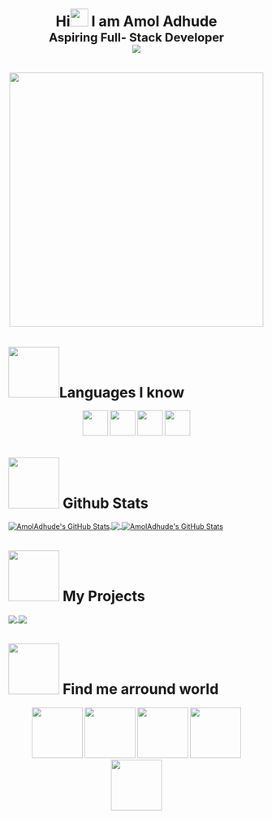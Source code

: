 <!-- heading -->
<h1 align="center">Hi<img width="35" src="https://telegra.ph/file/6c70d6251d835499c5e4b.gif"> I am Amol Adhude</br><sub>Aspiring Full- Stack Developer</sub><br>
<img align="center" src="https://komarev.com/ghpvc/?username=AmolAdhude&style=for-the-badge"/><h1>

  
<!-- image-->
  <p align="center">
  <img width="500" src="https://miro.medium.com/max/1360/1*IRGHmiGsa16stedQvIaZfw.gif">
</p>

<!-- Languages i know-->
# <img src="https://telegra.ph/file/99feae7d9c8bdf36686de.gif" width="100">Languages I know

  <p align="center">
  <a href="https://en.wikipedia.org/wiki/HTML"><img src="https://telegra.ph/file/85ee3485445136f99e44d.png" width="50"></a>
  <a href="https://en.wikipedia.org/wiki/CSS"><img src="https://telegra.ph/file/963217a52842b4f8e82a9.png" width="50"/></a> 
  <a href="https://en.wikipedia.org/wiki/JavaScript"><img src="https://telegra.ph/file/4af16ca46bee53d4bc246.png" width="50"/></a>
  <a href="https://en.wikipedia.org/wiki/Python_(programming_language)"><img src="https://telegra.ph/file/735399ee041e861647f8f.png" width="50"/></a>
</p>
  
<!-- github stats-->
 # <img src="https://telegra.ph/file/99feae7d9c8bdf36686de.gif" width="100"> Github Stats
<!--  <p align="center">
  <img class="img" src="https://githubstatsamol.herokuapp.com?user=AmolAdhude&theme=highcontrast&date_format=M%20j%5B%2C%20Y%5D" />
 <img class="img" src="https://github-readme-stats.vercel.app/api?username=AmolAdhude&show_icons=true&theme=dark" />
   <img class="img" src="https://github-readme-stats.vercel.app/api/top-langs/?username=AmolAdhude&langs_count=8&theme=dark"/>
   </p> -->
  
  <a href="https://github.com/AmolAdhude/github-readme-stats">
  <img align="center" src="https://githubstatsamol.herokuapp.com?user=AmolAdhude&theme=highcontrast&date_format=M%20j%5B%2C%20Y%5D" alt="AmolAdhude's GitHub Stats" />
</a>
  
  <a href="https://github.com/AmolAdhude/AmolAdhude">
  <img align="center" src="https://github-readme-stats.vercel.app/api/top-langs/?username=AmolAdhude&theme=dark"/>
</a>
<a href="https://github.com/AmolAdhude/AmolAdhude">
  <img align="center" src="https://github-readme-stats.vercel.app/api?username=AmolAdhude&show_icons=true&line_height=27&count_private=true&title_color=ffffff&text_color=c9cacc&icon_color=2bbc8a&bg_color=1d1f21" alt="AmolAdhude's GitHub Stats" />
</a>

<!-- My Projects-->
# <img src="https://telegra.ph/file/99feae7d9c8bdf36686de.gif" width="100"> My Projects
  
<a href="https://github.com/AmolAdhude/Static-websites">
  <img align="center" src="https://github-readme-stats.vercel.app/api/pin/?username=AmolAdhude&repo=Static-websites&title_color=ffffff&text_color=c9cacc&icon_color=2bbc8a&bg_color=1d1f21" />
</a>


<a href="https://github.com/AmolAdhude/Food-munch-website">
  <img align="center" src="https://github-readme-stats.vercel.app/api/pin/?username=AmolAdhude&repo=Food-munch-website&title_color=ffffff&text_color=c9cacc&icon_color=2bbc8a&bg_color=1d1f21" />
</a>
  
<!-- find me arround world-->
  
 # <img src="https://telegra.ph/file/99feae7d9c8bdf36686de.gif" width="100"> Find me arround world
  
<p align="center">
  <a href="https://www.linkedin.com/in/amoladhude-/?originalSubdomain=in"><img src="https://telegra.ph/file/84815e213c4bf9cde7f57.png" width="100"></a>
  <a href="https://www.instagram.com/amol_the_one/?hl=en"><img src="https://telegra.ph/file/1e5b8d2ae8f9cc836c3b8.png" width="100"></a>
  <a href="https://www.facebook.com/amol.adhude.5"><img src="https://telegra.ph/file/a5c20de7d5b354b5dc389.png" width="100"/></a> 
  <a href="https://twitter.com/amoladhude1"><img src="https://telegra.ph/file/6e9ae2924ddff69849c3c.png" width="100"/></a>
  <a href="https://www.youtube.com/c/AmolAdhude"><img src="https://telegra.ph/file/547cc0bd0141a3f099f8e.png" width="100"/></a>
</p>

